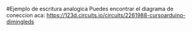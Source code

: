 #Ejemplo de escritura analogica
Puedes encontrar el diagrama de coneccion aca: 
<a href="https://123d.circuits.io/circuits/2261988-cursoarduino-dimingleds">https://123d.circuits.io/circuits/2261988-cursoarduino-dimingleds</a>
